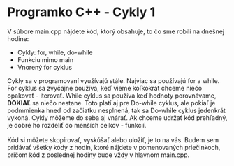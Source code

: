 # Programko C++ - Cykly 1

V súbore main.cpp nájdete kód, ktorý obsahuje, to čo sme robili na dnešnej hodine:
<ul> 
  <li>Cykly: for, while, do-while</li>
  <li>Funkciu mimo main</li>
  <li>Vnorený for cyklus</li>
</ul>
Cykly sa v programovaní využívajú stále. Najviac sa používajú for a while. For cyklus sa zvyčajne používa, keď vieme koľkokrát chceme niečo opakovať - iterovať. While cyklus sa používa keď hodnoty porovnávame, <strong>DOKIAĽ</strong> sa niečo nestane. Toto platí aj pre Do-while cyklus, ale pokiaľ je podmmienka hneď od začiatku nesplnená, tak sa Do-while cyklus jedenkrát vykoná. Cykly môžeme do seba aj vnárať. Ak chceme udržať kód prehľadný, je dobré ho rozdeliť do menších celkov - funkcií.
<br/><br/>
Kód si môžete skopírovať, vyskúšať alebo uložiť, je to na vás.
Budem sem pridávať všetky kódy z hodín, ktoré nájdete v pomenovaných priečinkoch, pričom kód z poslednej hodiny bude vždy v hlavnom main.cpp.

